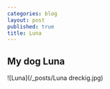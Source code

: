 ```yaml
---
categories: blog
layout: post
published: true
title: Luna
---
```


## My dog Luna


![Luna](/_posts/Luna dreckig.jpg)
